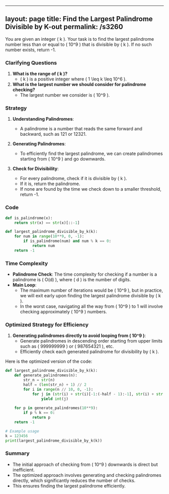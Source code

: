 
---
layout: page
title:  Find the Largest Palindrome Divisible by K-out
permalink: /s3260
---

You are given an integer \( k \). Your task is to find the largest palindrome number less than or equal to \( 10^9 \) that is divisible by \( k \). If no such number exists, return -1.

### Clarifying Questions
1. **What is the range of \( k \)?**
   - \( k \) is a positive integer where \( 1 \leq k \leq 10^6 \).
2. **What is the largest number we should consider for palindrome checking?**
   - The largest number we consider is \( 10^9 \).

### Strategy

1. **Understanding Palindromes**:
   - A palindrome is a number that reads the same forward and backward, such as 121 or 12321.

2. **Generating Palindromes**:
   - To efficiently find the largest palindrome, we can create palindromes starting from \( 10^9 \) and go downwards.

3. **Check for Divisibility**:
   - For every palindrome, check if it is divisible by \( k \).
   - If it is, return the palindrome.
   - If none are found by the time we check down to a smaller threshold, return -1.

### Code

```python
def is_palindrome(x):
    return str(x) == str(x)[::-1]

def largest_palindrome_divisible_by_k(k):
    for num in range(10**9, 0, -1):
        if is_palindrome(num) and num % k == 0:
            return num
    return -1
```

### Time Complexity

- **Palindrome Check**: The time complexity for checking if a number is a palindrome is \( O(d) \), where \( d \) is the number of digits.
- **Main Loop**:
  - The maximum number of iterations would be \( 10^9 \), but in practice, we will exit early upon finding the largest palindrome divisible by \( k \).
  - In the worst case, navigating all the way from \( 10^9 \) to 1 will involve checking approximately \( 10^9 \) numbers.

### Optimized Strategy for Efficiency

1. **Generating palindromes directly to avoid looping from \( 10^9 \)**:
   - Generate palindromes in descending order starting from upper limits such as \( 999999999 \) or \( 987654321 \), etc.
   - Efficiently check each generated palindrome for divisibility by \( k \).

Here is the optimized version of the code:

```python
def largest_palindrome_divisible_by_k(k):
    def generate_palindromes(n):
        str_n = str(n)
        half = (len(str_n) + 1) // 2
        for i in range(n // 10, 0, -1):
            for j in (str(i) + str(i)[-1:(-half - 1):-1], str(i) + str(i)[-2:(-half - 1):-1]):
                yield int(j)
    
    for p in generate_palindromes(10**9):
        if p % k == 0:
            return p
    return -1

# Example usage
k = 123456
print(largest_palindrome_divisible_by_k(k))
```

### Summary

- The initial approach of checking from \( 10^9 \) downwards is direct but inefficient.
- The optimized approach involves generating and checking palindromes directly, which significantly reduces the number of checks.
- This ensures finding the largest palindrome efficiently.